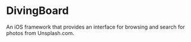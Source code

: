 # DivingBoard
An iOS framework that provides an interface for browsing and search for photos from Unsplash.com.
